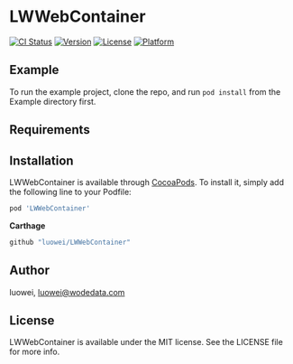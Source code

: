 # LWWebContainer

[![CI Status](https://img.shields.io/travis/luowei/LWWebContainer.svg?style=flat)](https://travis-ci.org/luowei/LWWebContainer)
[![Version](https://img.shields.io/cocoapods/v/LWWebContainer.svg?style=flat)](https://cocoapods.org/pods/LWWebContainer)
[![License](https://img.shields.io/cocoapods/l/LWWebContainer.svg?style=flat)](https://cocoapods.org/pods/LWWebContainer)
[![Platform](https://img.shields.io/cocoapods/p/LWWebContainer.svg?style=flat)](https://cocoapods.org/pods/LWWebContainer)

## Example

To run the example project, clone the repo, and run `pod install` from the Example directory first.

## Requirements

## Installation

LWWebContainer is available through [CocoaPods](https://cocoapods.org). To install
it, simply add the following line to your Podfile:

```ruby
pod 'LWWebContainer'
```

**Carthage**
```ruby
github "luowei/LWWebContainer"
```

## Author

luowei, luowei@wodedata.com

## License

LWWebContainer is available under the MIT license. See the LICENSE file for more info.
